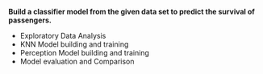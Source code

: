 **Build a classifier model from the given data set to predict the survival of passengers.**
- Exploratory Data Analysis
- KNN Model building and training
- Perception Model building and training
- Model evaluation and Comparison
